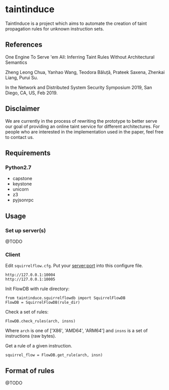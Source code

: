 # taintinduce
TaintInduce is a project which aims to automate the creation of taint propagation rules for unknown instruction sets.

## References
One Engine To Serve 'em All: Inferring Taint Rules Without Architectural Semantics

Zheng Leong Chua, Yanhao Wang, Teodora Băluță, Prateek Saxena, Zhenkai Liang, Purui Su. 

In the Network and Distributed System Security Symposium 2019, San Diego, CA, US, Feb 2019. 

## Disclaimer
We are currently in the process of rewriting the prototype to better serve our goal of providing an online taint service for different architectures.
For people who are interested in the implementation used in the paper, feel free to contact us.

## Requirements
### Python2.7
- capstone 
- keystone
- unicorn
- z3
- pyjsonrpc
## Usage
### Set up server(s)

@TODO

### Client
Edit `squirrelflow.cfg`. Put your <server:port> into this configure file.
```
http://127.0.0.1:10004
http://127.0.0.1:10005
```

Init FlowDB with rule directory:
```
from taintinduce.squirrelflowdb import SquirrelFlowDB
FlowDB = SquirrelFlowDB(rule_dir)
```

Check a set of rules: 
```
FlowDB.check_rules(arch, insns)
```
Where `arch` is one of ['X86', 'AMD64', 'ARM64'] and `insns` is a set of instructions (raw bytes).

Get a rule of a given instruction.
```
squirrel_flow = FlowDB.get_rule(arch, insn)
```

## Format of rules
@TODO

